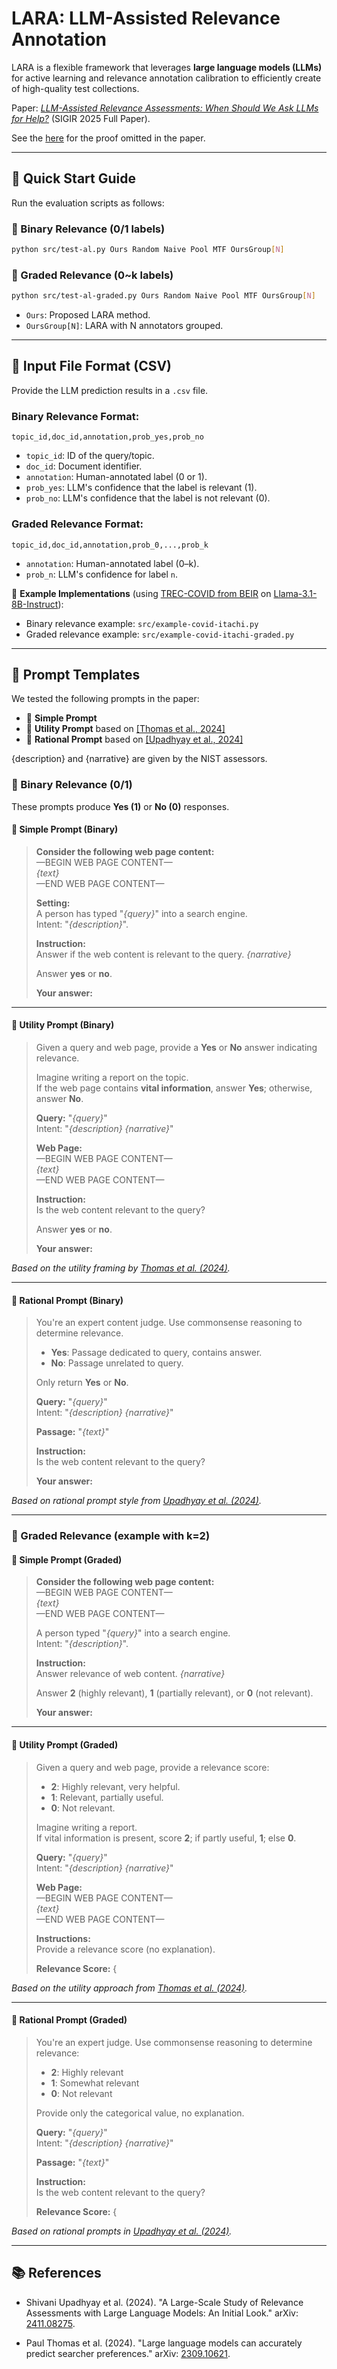 # LARA: LLM-Assisted Relevance Annotation

LARA is a flexible framework that leverages **large language models (LLMs)** for active learning and relevance annotation calibration to efficiently create of high-quality test collections.

Paper: [_LLM-Assisted Relevance Assessments: When Should We Ask LLMs for Help?_](https://arxiv.org/abs/2411.06877) (SIGIR 2025 Full Paper).

See the [here](docs/proof.md) for the proof omitted in the paper.

---

## 🚀 Quick Start Guide

Run the evaluation scripts as follows:

### 🔹 Binary Relevance (0/1 labels)

```bash
python src/test-al.py Ours Random Naive Pool MTF OursGroup[N]
```

### 🔸 Graded Relevance (0~k labels)

```bash
python src/test-al-graded.py Ours Random Naive Pool MTF OursGroup[N]
```

- `Ours`: Proposed LARA method.
- `OursGroup[N]`: LARA with N annotators grouped.

---

## 📂 Input File Format (CSV)

Provide the LLM prediction results in a `.csv` file.

### Binary Relevance Format:

```csv
topic_id,doc_id,annotation,prob_yes,prob_no
```

- `topic_id`: ID of the query/topic.
- `doc_id`: Document identifier.
- `annotation`: Human-annotated label (0 or 1).
- `prob_yes`: LLM's confidence that the label is relevant (1).
- `prob_no`: LLM's confidence that the label is not relevant (0).

### Graded Relevance Format:

```csv
topic_id,doc_id,annotation,prob_0,...,prob_k
```

- `annotation`: Human-annotated label (0–k).
- `prob_n`: LLM's confidence for label `n`.

📌 **Example Implementations** (using [TREC-COVID from BEIR](https://huggingface.co/datasets/BeIR/trec-covid-qrels) on [Llama-3.1-8B-Instruct](https://huggingface.co/meta-llama/Llama-3.1-8B-Instruct)):

- Binary relevance example: `src/example-covid-itachi.py`
- Graded relevance example: `src/example-covid-itachi-graded.py`

---

## 📝 Prompt Templates

We tested the following prompts in the paper:
- 📘 **Simple Prompt**
- 🔧 **Utility Prompt** based on [[Thomas et al., 2024]](https://arxiv.org/abs/2309.10621)
- 📙 **Rational Prompt** based on [[Upadhyay et al., 2024]](https://arxiv.org/abs/2411.08275)

{description} and {narrative} are given by the NIST assessors.

### 🔹 Binary Relevance (0/1)

These prompts produce **Yes (1)** or **No (0)** responses.

#### 📘 **Simple Prompt (Binary)**

> **Consider the following web page content:**  
> —BEGIN WEB PAGE CONTENT—  
> *{text}*  
> —END WEB PAGE CONTENT—  
>
> **Setting:**  
> A person has typed "*{query}*" into a search engine.  
> Intent: "*{description}*".  
>
> **Instruction:**  
> Answer if the web content is relevant to the query. *{narrative}*  
>
> Answer **yes** or **no**.  
>
> **Your answer:**

---

#### 🔧 **Utility Prompt (Binary)**

> Given a query and web page, provide a **Yes** or **No** answer indicating relevance.
>
> Imagine writing a report on the topic.  
> If the web page contains **vital information**, answer **Yes**; otherwise, answer **No**.
>
> **Query:** "*{query}*"  
> Intent: "*{description} {narrative}*"
>
> **Web Page:**  
> —BEGIN WEB PAGE CONTENT—  
> *{text}*  
> —END WEB PAGE CONTENT—
>
> **Instruction:**  
> Is the web content relevant to the query?
>
> Answer **yes** or **no**.  
>
> **Your answer:**

*Based on the utility framing by [Thomas et al. (2024)](https://arxiv.org/abs/2309.10621).*

---

#### 📙 **Rational Prompt (Binary)**

> You're an expert content judge. Use commonsense reasoning to determine relevance.
>
> - **Yes**: Passage dedicated to query, contains answer.  
> - **No**: Passage unrelated to query.
>
> Only return **Yes** or **No**.
>
> **Query:** "*{query}*"  
> Intent: "*{description} {narrative}*"
>
> **Passage:** "*{text}*"
>
> **Instruction:**  
> Is the web content relevant to the query?
>
> **Your answer:**

*Based on rational prompt style from [Upadhyay et al. (2024)](https://arxiv.org/abs/2411.08275).*

---

### 🔸 Graded Relevance (example with k=2)

#### 📘 **Simple Prompt (Graded)**

> **Consider the following web page content:**  
> —BEGIN WEB PAGE CONTENT—  
> *{text}*  
> —END WEB PAGE CONTENT—  
>
> A person typed "*{query}*" into a search engine.  
> Intent: "*{description}*".
>
> **Instruction:**  
> Answer relevance of web content. *{narrative}*  
>
> Answer **2** (highly relevant), **1** (partially relevant), or **0** (not relevant).  
>
> **Your answer:**

---

#### 🔧 **Utility Prompt (Graded)**

> Given a query and web page, provide a relevance score:
>
> - **2**: Highly relevant, very helpful.
> - **1**: Relevant, partially useful.
> - **0**: Not relevant.
>
> Imagine writing a report.  
> If vital information is present, score **2**; if partly useful, **1**; else **0**.
>
> **Query:** "*{query}*"  
> Intent: "*{description} {narrative}*"
>
> **Web Page:**  
> —BEGIN WEB PAGE CONTENT—  
> *{text}*  
> —END WEB PAGE CONTENT—
>
> **Instructions:**  
> Provide a relevance score (no explanation).  
>
> **Relevance Score:** {

*Based on the utility approach from [Thomas et al. (2024)](https://arxiv.org/abs/2309.10621).*

---

#### 📙 **Rational Prompt (Graded)**

> You're an expert judge. Use commonsense reasoning to determine relevance:
>
> - **2**: Highly relevant
> - **1**: Somewhat relevant
> - **0**: Not relevant
>
> Provide only the categorical value, no explanation.
>
> **Query:** "*{query}*"  
> Intent: "*{description} {narrative}*"
>
> **Passage:** "*{text}*"
>
> **Instruction:**  
> Is the web content relevant to the query?
>
> **Relevance Score:** {

*Based on rational prompts in [Upadhyay et al. (2024)](https://arxiv.org/abs/2411.08275).*

---

## 📚 References

- Shivani Upadhyay et al. (2024). "A Large-Scale Study of Relevance Assessments with Large Language Models: An Initial Look." arXiv: [2411.08275](https://arxiv.org/abs/2411.08275).
 
- Paul Thomas et al. (2024). "Large language models can accurately predict searcher preferences." arXiv: [2309.10621](https://arxiv.org/abs/2309.10621).
